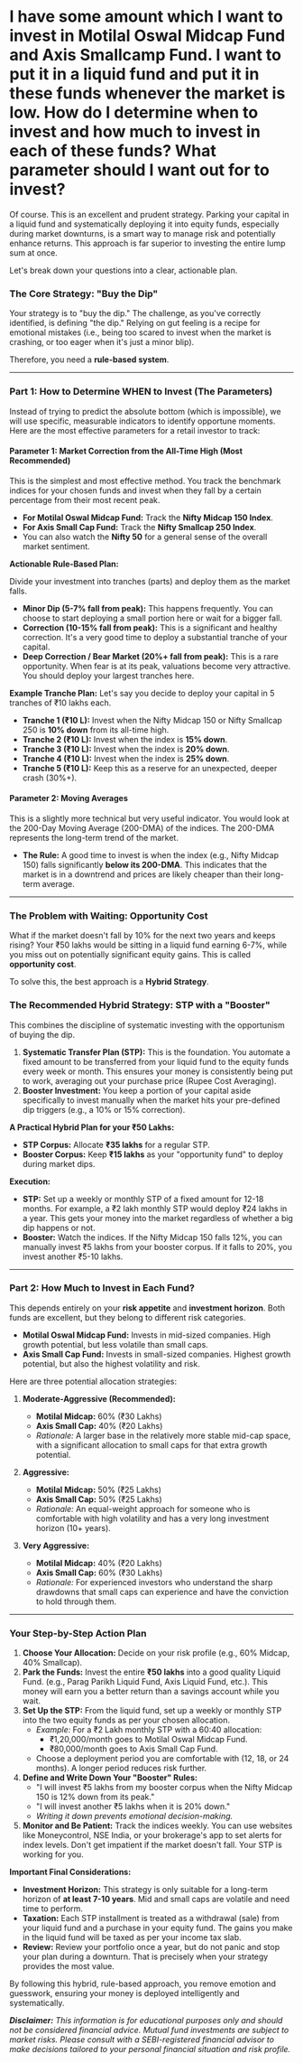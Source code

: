 # I have some amount which I want to invest in Motilal Oswal Midcap Fund and Axis Smallcamp Fund. I want to put it in a liquid fund and put it in these funds whenever the market is low. How do I determine when to invest and how much to invest in each of these funds? What parameter should I want out for to invest?

Of course. This is an excellent and prudent strategy. Parking your capital in a liquid fund and systematically deploying it into equity funds, especially during market downturns, is a smart way to manage risk and potentially enhance returns. This approach is far superior to investing the entire lump sum at once.

Let's break down your questions into a clear, actionable plan.

### The Core Strategy: "Buy the Dip"

Your strategy is to "buy the dip." The challenge, as you've correctly identified, is defining "the dip." Relying on gut feeling is a recipe for emotional mistakes (i.e., being too scared to invest when the market is crashing, or too eager when it's just a minor blip).

Therefore, you need a **rule-based system**.

---

### Part 1: How to Determine WHEN to Invest (The Parameters)

Instead of trying to predict the absolute bottom (which is impossible), we will use specific, measurable indicators to identify opportune moments. Here are the most effective parameters for a retail investor to track:

#### Parameter 1: Market Correction from the All-Time High (Most Recommended)

This is the simplest and most effective method. You track the benchmark indices for your chosen funds and invest when they fall by a certain percentage from their most recent peak.

*   **For Motilal Oswal Midcap Fund:** Track the **Nifty Midcap 150 Index**.
*   **For Axis Small Cap Fund:** Track the **Nifty Smallcap 250 Index**.
*   You can also watch the **Nifty 50** for a general sense of the overall market sentiment.

**Actionable Rule-Based Plan:**

Divide your investment into tranches (parts) and deploy them as the market falls.

*   **Minor Dip (5-7% fall from peak):** This happens frequently. You can choose to start deploying a small portion here or wait for a bigger fall.
*   **Correction (10-15% fall from peak):** This is a significant and healthy correction. It's a very good time to deploy a substantial tranche of your capital.
*   **Deep Correction / Bear Market (20%+ fall from peak):** This is a rare opportunity. When fear is at its peak, valuations become very attractive. You should deploy your largest tranches here.

**Example Tranche Plan:**
Let's say you decide to deploy your capital in 5 tranches of ₹10 lakhs each.
*   **Tranche 1 (₹10 L):** Invest when the Nifty Midcap 150 or Nifty Smallcap 250 is **10% down** from its all-time high.
*   **Tranche 2 (₹10 L):** Invest when the index is **15% down**.
*   **Tranche 3 (₹10 L):** Invest when the index is **20% down**.
*   **Tranche 4 (₹10 L):** Invest when the index is **25% down**.
*   **Tranche 5 (₹10 L):** Keep this as a reserve for an unexpected, deeper crash (30%+).

#### Parameter 2: Moving Averages

This is a slightly more technical but very useful indicator. You would look at the 200-Day Moving Average (200-DMA) of the indices. The 200-DMA represents the long-term trend of the market.

*   **The Rule:** A good time to invest is when the index (e.g., Nifty Midcap 150) falls significantly **below its 200-DMA**. This indicates that the market is in a downtrend and prices are likely cheaper than their long-term average.

---

### The Problem with Waiting: Opportunity Cost

What if the market doesn't fall by 10% for the next two years and keeps rising? Your ₹50 lakhs would be sitting in a liquid fund earning 6-7%, while you miss out on potentially significant equity gains. This is called **opportunity cost**.

To solve this, the best approach is a **Hybrid Strategy**.

### The Recommended Hybrid Strategy: STP with a "Booster"

This combines the discipline of systematic investing with the opportunism of buying the dip.

1.  **Systematic Transfer Plan (STP):** This is the foundation. You automate a fixed amount to be transferred from your liquid fund to the equity funds every week or month. This ensures your money is consistently being put to work, averaging out your purchase price (Rupee Cost Averaging).
2.  **Booster Investment:** You keep a portion of your capital aside specifically to invest manually when the market hits your pre-defined dip triggers (e.g., a 10% or 15% correction).

**A Practical Hybrid Plan for your ₹50 Lakhs:**

*   **STP Corpus:** Allocate **₹35 lakhs** for a regular STP.
*   **Booster Corpus:** Keep **₹15 lakhs** as your "opportunity fund" to deploy during market dips.

**Execution:**
*   **STP:** Set up a weekly or monthly STP of a fixed amount for 12-18 months. For example, a ₹2 lakh monthly STP would deploy ₹24 lakhs in a year. This gets your money into the market regardless of whether a big dip happens or not.
*   **Booster:** Watch the indices. If the Nifty Midcap 150 falls 12%, you can manually invest ₹5 lakhs from your booster corpus. If it falls to 20%, you invest another ₹5-10 lakhs.

---

### Part 2: How Much to Invest in Each Fund?

This depends entirely on your **risk appetite** and **investment horizon**. Both funds are excellent, but they belong to different risk categories.

*   **Motilal Oswal Midcap Fund:** Invests in mid-sized companies. High growth potential, but less volatile than small caps.
*   **Axis Small Cap Fund:** Invests in small-sized companies. Highest growth potential, but also the highest volatility and risk.

Here are three potential allocation strategies:

1.  **Moderate-Aggressive (Recommended):**
    *   **Motilal Midcap:** 60% (₹30 Lakhs)
    *   **Axis Small Cap:** 40% (₹20 Lakhs)
    *   *Rationale:* A larger base in the relatively more stable mid-cap space, with a significant allocation to small caps for that extra growth potential.

2.  **Aggressive:**
    *   **Motilal Midcap:** 50% (₹25 Lakhs)
    *   **Axis Small Cap:** 50% (₹25 Lakhs)
    *   *Rationale:* An equal-weight approach for someone who is comfortable with high volatility and has a very long investment horizon (10+ years).

3.  **Very Aggressive:**
    *   **Motilal Midcap:** 40% (₹20 Lakhs)
    *   **Axis Small Cap:** 60% (₹30 Lakhs)
    *   *Rationale:* For experienced investors who understand the sharp drawdowns that small caps can experience and have the conviction to hold through them.

---

### Your Step-by-Step Action Plan

1.  **Choose Your Allocation:** Decide on your risk profile (e.g., 60% Midcap, 40% Smallcap).
2.  **Park the Funds:** Invest the entire **₹50 lakhs** into a good quality Liquid Fund. (e.g., Parag Parikh Liquid Fund, Axis Liquid Fund, etc.). This money will earn you a better return than a savings account while you wait.
3.  **Set Up the STP:** From the liquid fund, set up a weekly or monthly STP into the two equity funds as per your chosen allocation.
    *   *Example:* For a ₹2 Lakh monthly STP with a 60:40 allocation:
        *   ₹1,20,000/month goes to Motilal Oswal Midcap Fund.
        *   ₹80,000/month goes to Axis Small Cap Fund.
    *   Choose a deployment period you are comfortable with (12, 18, or 24 months). A longer period reduces risk further.
4.  **Define and Write Down Your "Booster" Rules:**
    *   "I will invest ₹5 lakhs from my booster corpus when the Nifty Midcap 150 is 12% down from its peak."
    *   "I will invest another ₹5 lakhs when it is 20% down."
    *   *Writing it down prevents emotional decision-making.*
5.  **Monitor and Be Patient:** Track the indices weekly. You can use websites like Moneycontrol, NSE India, or your brokerage's app to set alerts for index levels. Don't get impatient if the market doesn't fall. Your STP is working for you.

**Important Final Considerations:**

*   **Investment Horizon:** This strategy is only suitable for a long-term horizon of **at least 7-10 years**. Mid and small caps are volatile and need time to perform.
*   **Taxation:** Each STP installment is treated as a withdrawal (sale) from your liquid fund and a purchase in your equity fund. The gains you make in the liquid fund will be taxed as per your income tax slab.
*   **Review:** Review your portfolio once a year, but do not panic and stop your plan during a downturn. That is precisely when your strategy provides the most value.

By following this hybrid, rule-based approach, you remove emotion and guesswork, ensuring your money is deployed intelligently and systematically.

***Disclaimer:*** *This information is for educational purposes only and should not be considered financial advice. Mutual fund investments are subject to market risks. Please consult with a SEBI-registered financial advisor to make decisions tailored to your personal financial situation and risk profile.*
